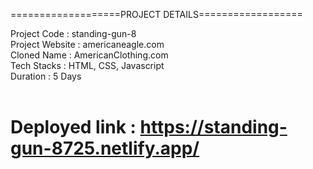 ===================PROJECT DETAILS==================

Project Code : standing-gun-8<br>
Project Website : americaneagle.com<br>
Cloned Name : AmericanClothing.com<br>
Tech Stacks : HTML, CSS, Javascript<br>
Duration : 5 Days<br><br>

# Deployed link : https://standing-gun-8725.netlify.app/
